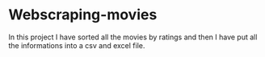 # Webscraping-movies
In this project I have sorted all the movies by ratings and then I have put all the informations into a csv and excel file.
